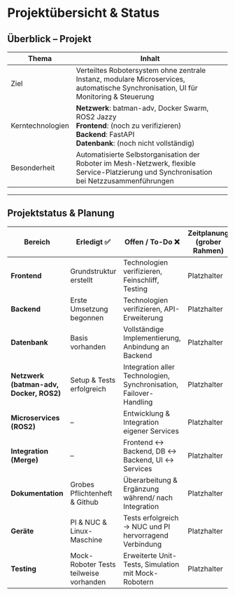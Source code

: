 # Projektübersicht & Status

## Überblick – Projekt
| Thema            | Inhalt                                                                 |
|------------------|------------------------------------------------------------------------|
| Ziel             | Verteiltes Robotersystem ohne zentrale Instanz, modulare Microservices, automatische Synchronisation, UI für Monitoring & Steuerung |
| Kerntechnologien | **Netzwerk**: batman-adv, Docker Swarm, ROS2 Jazzy<br>**Frontend**: (noch zu verifizieren)<br>**Backend**: FastAPI<br>**Datenbank**: (noch nicht vollständig) |
| Besonderheit     | Automatisierte Selbstorganisation der Roboter im Mesh-Netzwerk, flexible Service-Platzierung und Synchronisation bei Netzzusammenführungen |

---

## Projektstatus & Planung
| Bereich              | Erledigt ✅                           | Offen / To-Do ❌                                      | Zeitplanung (grober Rahmen) | Priorität |
|-----------------------|---------------------------------------|-------------------------------------------------------|-----------------------------|-----------|
| **Frontend**          | Grundstruktur erstellt                | Technologien verifizieren, Feinschliff, Testing        | Platzhalter                  | Mittel    |
| **Backend**           | Erste Umsetzung begonnen              | Technologien verifizieren, API-Erweiterung             | Platzhalter                 | Hoch      |
| **Datenbank**         | Basis vorhanden                       | Vollständige Implementierung, Anbindung an Backend     | Platzhalter                   | Hoch      |
| **Netzwerk (batman-adv, Docker, ROS2)** | Setup & Tests erfolgreich | Integration aller Technologien, Synchronisation, Failover-Handling | Platzhalter | Sehr hoch |
| **Microservices (ROS2)** | –                                   | Entwicklung & Integration eigener Services             | Platzhalter                   | Sehr hoch |
| **Integration (Merge)**| –                                   | Frontend ↔ Backend, DB ↔ Backend, UI ↔ Services       | Platzhalter                   | Sehr hoch |
| **Dokumentation**     | Grobes Pflichtenheft & Github        | Überarbeitung & Ergänzung während/ nach Integration    | Platzhalter                   | Mittel    |
| **Geräte**     | PI & NUC & Linux-Maschine                 | Tests erfolgreich -> NUC und PI hervorragend Verbindung    | Platzhalter                   | Hoch    |
| **Testing**           | Mock-Roboter Tests teilweise vorhanden        | Erweiterte Unit-Tests, Simulation mit Mock-Robotern    | Platzhalter                    | Hoch      |
